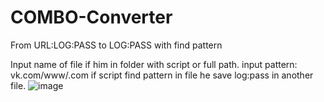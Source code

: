 # COMBO-Converter
From URL:LOG:PASS to LOG:PASS with find pattern

Input name of file if him in folder with script or full path.
input pattern: vk.com/www/.com
if script find pattern in file he save log:pass in another file.
![image](https://github.com/93N3515/COMBO-Converter/assets/70991773/cecc97a6-a898-403b-9dbb-c403b998e94e)
